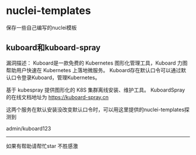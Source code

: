 # nuclei-templates
保存一些自己编写的nuclei模板
## kuboard和kuboard-spray
漏洞描述：
Kuboard是一款免费的 Kubernetes 图形化管理工具，Kuboard 力图帮助用户快速在 Kubernetes 上落地微服务。
Kuboard存在默认口令可以通过默认口令登录Kuboard，管理Kubernetes。

基于 kubespray 提供图形化的 K8S 集群离线安装、维护工具。
KuboardSpray 的在线文档地址为 https://kuboard-spray.cn

这两个服务在默认安装没改变默认口令时，可以用这里提供的nuclei-templates探测到

admin/kuboard123



--------------
如果有帮助请帮忙star 不胜感激
